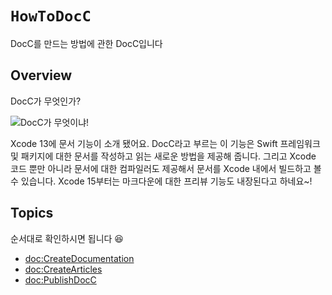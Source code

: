 # ``HowToDocC``

DocC를 만드는 방법에 관한 DocC입니다

## Overview

DocC가 무엇인가?  

![DocC가 무엇이냐!](3types.jpeg)


Xcode 13에 문서 기능이 소개 됐어요.
DocC라고 부르는 이 기능은 Swift 프레임워크 및 패키지에 대한 문서를 작성하고
읽는 새로운 방법을 제공해 줍니다. 그리고 Xcode 코드 뿐만 아니라
문서에 대한 컴파일러도 제공해서 문서를 Xcode 내에서 빌드하고 볼 수 있습니다.
Xcode 15부터는 마크다운에 대한 프리뷰 기능도 내장된다고 하네요~!

## Topics

순서대로 확인하시면 됩니다 😆

- <doc:CreateDocumentation>
- <doc:CreateArticles>
- <doc:PublishDocC>
